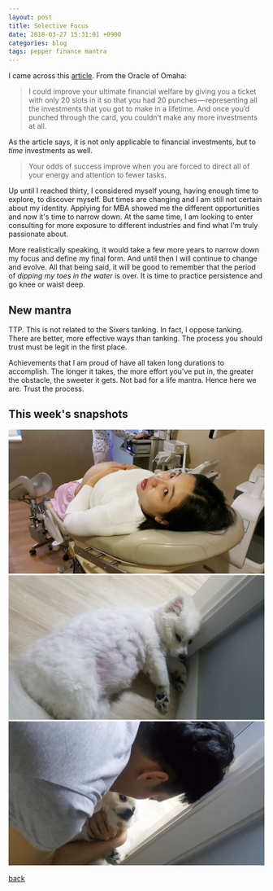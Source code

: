 ```yaml
---
layout: post
title: Selective Focus
date: 2018-03-27 15:31:01 +0900
categories: blog
tags: pepper finance mantra
---
```


I came across this [article](https://medium.com/the-mission/warren-buffetts-20-slot-rule-how-to-simplify-your-life-and-maximize-your-results-760e7109ffe8). From the Oracle of Omaha:

> I could improve your ultimate financial welfare by giving you a ticket with only 20 slots in it so that you had 20 punches — representing all the investments that you got to make in a lifetime. And once you’d punched through the card, you couldn’t make any more investments at all.

As the article says, it is not only applicable to financial investments, but to *time* investments as well.

> Your odds of success improve when you are forced to direct all of your energy and attention to fewer tasks.

Up until I reached thirty, I considered myself young, having enough time to explore, to discover myself. But times are changing and I am still not certain about my identity. Applying for MBA showed me the different opportunities and now it's time to narrow down. At the same time, I am looking to enter consulting for more exposure to different industries and find what I'm truly passionate about.

More realistically speaking, it would take a few more years to narrow down my focus and define my final form. And until then I will continue to change and evolve. All that being said, it will be good to remember that the period of *dipping my toes in the water* is over. It is time to practice persistence and go knee or waist deep.

## New mantra

TTP. This is not related to the Sixers tanking. In fact, I oppose tanking. There are better, more effective ways than tanking. The process you should trust must be legit in the first place.

Achievements that I am proud of have all taken long durations to accomplish. The longer it takes, the more effort you've put in, the greater the obstacle, the sweeter it gets. Not bad for a life mantra. Hence here we are. Trust the process.

## This week's snapshots

![](/assets/img/20180329-checkup.jpg "The day before")
![](/assets/img/20180328-guarddog.jpg "Pepper guarding us")
![](/assets/img/20180328-doghug.jpg "Can't resist hugging this doggie")

[back](/blog)
